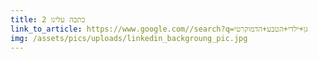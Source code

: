 ```yaml
---
title: כתבה עלינו 2
link_to_article: https://www.google.com//search?q=גן+ילדי+הטבע+הדמוקרטי
img: /assets/pics/uploads/linkedin_backgroung_pic.jpg
---
```

